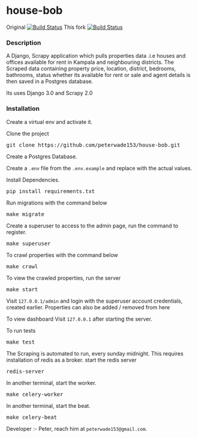 # house-bob

Original [![Build Status](https://travis-ci.org/peterwade153/house-bob.svg?branch=master)](https://travis-ci.org/peterwade153/house-bob)
This fork [![Build Status](https://travis-ci.org/raydleemsc/house-bob.svg?branch=master)](https://travis-ci.org/raydleemsc/house-bob)

### Description
A Django, Scrapy application which pulls properties data .i.e houses and offices available for rent in Kampala and neighbouring districts.
The Scraped data containing property price, location, district, bedrooms, bathrooms, status whether its available for rent or sale and agent details is then saved in a Postgres database.

Its uses Django 3.0 and Scrapy 2.0

### Installation

Create a virtual env and activate it.

Clone the project
<pre>
git clone https://github.com/peterwade153/house-bob.git
</pre>

Create a Postgres Database.


Create a `.env` file from the `.env.example` and replace with the actual values.


Install Dependencies.
<pre>
pip install requirements.txt
</pre>

Run migrations with the command below

<pre>
make migrate
</pre>

Create a superuser to access to the admin page, run the command to register.
<pre>
make superuser
</pre>

To crawl properties with the command below

<pre>
make crawl
</pre>

To view the crawled properties, run the server
<pre>
make start
</pre>

Visit `127.0.0.1/admin` and login with the superuser account credentials, created earlier. Properties can also be added / removed from here

To view dashboard
Visit `127.0.0.1` after starting the server.

To run tests
<pre>
make test
</pre>

The Scraping is automated to run, every sunday midnight. This requires installation of redis as a broker.
start the redis server
<pre>
redis-server
</pre>

In another terminal, start the worker.
<pre>
make celery-worker
</pre>

In another terminal, start the beat.
<pre>
make celery-beat
</pre>


Developer :- Peter, reach him at `peterwade153@gmail.com`.
